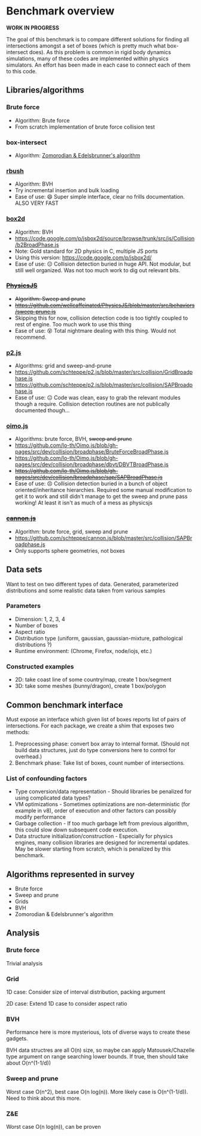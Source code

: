 Benchmark overview
==================

**WORK IN PROGRESS**

The goal of this benchmark is to compare different solutions for finding all intersections amongst a set of boxes (which is pretty much what box-intersect does).  As this problem is common in rigid body dynamics simulations, many of these codes are implemented within physics simulators.  An effort has been made in each case to connect each of them to this code.

## Libraries/algorithms

### Brute force

* Algorithm: Brute force
* From scratch implementation of brute force collision test

### box-intersect

* Algorithm: [Zomorodian & Edelsbrunner's algorithm](http://pub.ist.ac.at/~edels/Papers/2002-J-01-FastBoxIntersection.pdf)

### [rbush](https://github.com/mourner/rbush)

* Algorithm: BVH
* Try incremental insertion and bulk loading
* Ease of use:  :smile: Super simple interface, clear no frills documentation.  ALSO VERY FAST

### [box2d](http://box2d.org/)

* Algorithm: BVH
* https://code.google.com/p/jsbox2d/source/browse/trunk/src/js/Collision/b2BroadPhase.js
* Note: Gold standard for 2D physics in C, multiple JS ports
* Using this version:  https://code.google.com/p/jsbox2d/
* Ease of use: :neutral_face: Collision detection buried in huge API.  Not modular, but still well organized.  Was not too much work to dig out relevant bits.

### [~~PhysicsJS~~](https://github.com/wellcaffeinated/PhysicsJS)

* ~~Algorithm: Sweep and prune~~
* ~~https://github.com/wellcaffeinated/PhysicsJS/blob/master/src/behaviors/sweep-prune.js~~
* Skipping this for now, collision detection code is too tightly coupled to rest of engine.  Too much work to use this thing
* Ease of use: :dizzy_face: Total nightmare dealing with this thing.  Would not recommend.

### [p2.js](https://github.com/schteppe/p2.js)

* Algorithms: grid and sweep-and-prune
* https://github.com/schteppe/p2.js/blob/master/src/collision/GridBroadphase.js
* https://github.com/schteppe/p2.js/blob/master/src/collision/SAPBroadphase.js
* Ease of use: :neutral_face: Code was clean, easy to grab the relevant modules though a require.  Collision detection routines are not publically documented though...

### [oimo.js](https://github.com/lo-th/Oimo.js/)

* Algorithms: brute force, BVH, ~~sweep and prune~~
* https://github.com/lo-th/Oimo.js/blob/gh-pages/src/dev/collision/broadphase/BruteForceBroadPhase.js
* https://github.com/lo-th/Oimo.js/blob/gh-pages/src/dev/collision/broadphase/dbvt/DBVTBroadPhase.js
* ~~https://github.com/lo-th/Oimo.js/blob/gh-pages/src/dev/collision/broadphase/sap/SAPBroadPhase.js~~
* Ease of use: :persevere:  Collision detection buried in a bunch of object oriented/inheritance hierarchies.  Required some manual modification to get it to work and still didn't manage to get the sweep and prune pass working! At least it isn't as much of a mess as physicsjs

### [~~cannon.js~~](https://github.com/schteppe/cannon.js)

* Algorithm: brute force, grid, sweep and prune
* https://github.com/schteppe/cannon.js/blob/master/src/collision/SAPBroadphase.js
* Only supports sphere geometries, not boxes

## Data sets

Want to test on two different types of data.  Generated, parameterized distributions and some realistic data taken from various samples

### Parameters

* Dimension:  1, 2, 3, 4
* Number of boxes
* Aspect ratio
* Distribution type (uniform, gaussian, gaussian-mixture, pathological distributions ?)
* Runtime environment: (Chrome, Firefox, node/iojs, etc.)

### Constructed examples

* 2D: take coast line of some country/map, create 1 box/segment
* 3D: take some meshes (bunny/dragon), create 1 box/polygon

## Common benchmark interface

Must expose an interface which given list of boxes reports list of pairs of intersections.  For each package, we create a shim that exposes two methods:

1.  Preprocessing phase: convert box array to internal format. (Should not build data structures, just do type conversions here to control for overhead.)
2.  Benchmark phase: Take list of boxes, count number of intersections.

### List of confounding factors

* Type conversion/data representation - Should libraries be penalized for using complicated data types?
* VM optimizations - Sometimes optimizations are non-deterministic (for example in v8), order of execution and other factors can possibly modify performance
* Garbage collection - If too much garbage left from previous algorithm, this could slow down subsequent code execution.
* Data structure initialization/construction - Especially for physics engines, many collision libraries are designed for incremental updates.  May be slower starting from scratch, which is penalized by this benchmark.

## Algorithms represented in survey

* Brute force
* Sweep and prune
* Grids
* BVH
* Zomorodian & Edelsbrunner's algorithm

## Analysis

### Brute force

Trivial analysis

### Grid

1D case:  Consider size of interval distribution, packing argument

2D case: Extend 1D case to consider aspect ratio

### BVH

Performance here is more mysterious, lots of diverse ways to create these gadgets.

BVH data structres are all O(n) size, so maybe can apply Matousek/Chazelle type argument on range searching lower bounds.  If true, then should take about O(n^(1-1/d))

### Sweep and prune

Worst case O(n^2), best case O(n log(n)).  More likely case is O(n^(1-1/d)).  Need to think about this more.

### Z&E

Worst case O(n log(n)), can be proven